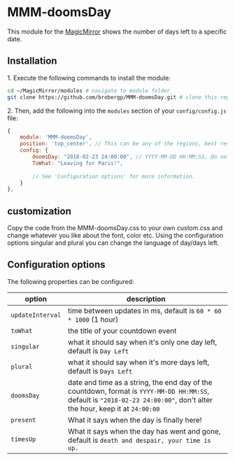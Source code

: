 # MMM-doomsDay

This module for the [MagicMirror](https://github.com/MichMich/MagicMirror) shows the number of days left to a specific date.

## Installation

  1\. Execute the following commands to install the module:

```bash
cd ~/MagicMirror/modules # navigate to module folder
git clone https://github.com/brobergp/MMM-doomsDay.git # clone this repository
```

  2\. Then, add the following into the `modules` section of your `config/config.js` file:

````javascript
{
    module: 'MMM-doomsDay',
    position: 'top_center', // This can be any of the regions, best results in center regions
    config: {
        doomsDay: "2018-02-23 24:00:00", // YYYY-MM-DD HH:MM:SS, Do not alter the time, just the date
        ToWhat: "Leaving for Paris!",
        
        // See 'Configuration options' for more information.
    }
},
````


## customization

  Copy the code from the MMM-doomsDay.css to your own custom.css and change whatever you like about the font, color etc.
  Using the configuration options singular and plural you can change the language of day/days left.

## Configuration options

The following properties can be configured:

| option | description |
| ------------- | ------------- |
| `updateInterval` | time between updates in ms, default is `60 * 60 * 1000` (1 hour) |
| `toWhat` | the title of your countdown event |
| `singular` | what it should say when it's only one day left, default is `Day Left` |
| `plural` | what it should say when it's more days left, default is `Days Left` |
| `doomsDay` | date and time as a string, the end day of the countdown, format is `YYYY-MM-DD HH:MM:SS`, default is `"2018-02-23 24:00:00"`, don't alter the hour, keep it at `24:00:00` |
| `present` | What it says when the day is finally here! |
| `timesUp`| What it says when the day has went and gone, default is `death and despair, your time is up.` |
